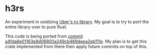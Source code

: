 # h3rs
An experiment in oxidizing [Uber's `h3` library](https://github.com/uber/h3). My goal is to try to port the entire library over to pure Rust.

This code is being ported from [commit a4fda8e01163e8d06800a249cb469deea2eb111e](https://github.com/uber/h3/tree/a4fda8e01163e8d06800a249cb469deea2eb111e). My plan is to get this crate implemented from there then apply future commits on top of this.
